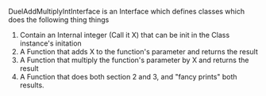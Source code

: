 DuelAddMultiplyIntInterface is an Interface which defines classes which does the following thing things
1. Contain an Internal integer (Call it X) that can be init in the Class instance's initation
2. A Function that adds X to the function's parameter and returns the result
3. A Function that multiply the function's parameter by X and returns the result
4. A Function that does both section 2 and 3, and "fancy prints" both results.